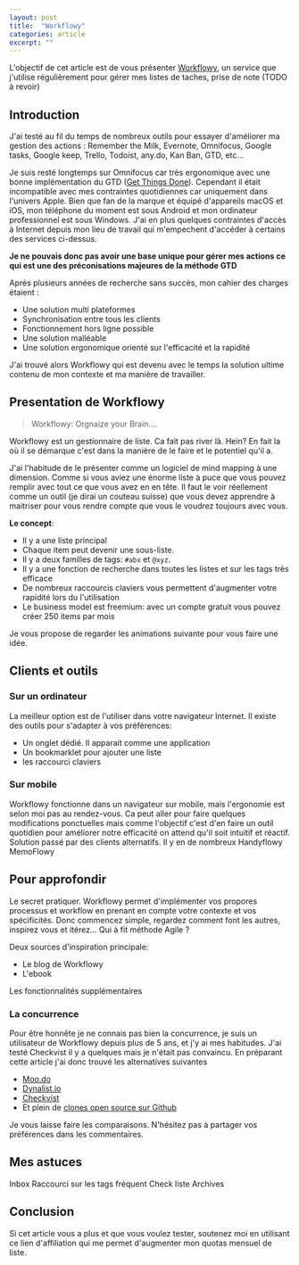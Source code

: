 ```yaml
---
layout: post
title:  "Workflowy"
categories: article
excerpt: ""
---
```

L'objectif de cet article est de vous présenter [Workflowy](https://workflowy.com), un service que j'utilise régulièrement pour gérer mes listes de taches, prise de note (TODO à revoir)


## Introduction

J'ai testé au fil du temps de nombreux outils pour essayer d'améliorer ma gestion des actions : Remember the Milk, Evernote, Omnifocus, Google tasks, Google keep, Trello, Todoist, any.do, Kan Ban, GTD, etc...

Je suis resté longtemps sur Omnifocus car très ergonomique avec une bonne implémentation du GTD ([Get Things Done](https://fr.wikipedia.org/wiki/Getting_Things_Done)). Cependant il était incompatible avec mes contraintes quotidiennes car uniquement dans l'univers Apple. Bien que fan de la marque et équipé d'appareils macOS et iOS, mon téléphone du moment est sous Android et mon ordinateur professionnel est sous Windows.
J'ai en plus quelques contraintes d'accès à Internet depuis mon lieu de travail qui m'empechent d'accéder à certains des services ci-dessus.

__Je ne pouvais donc pas avoir une base unique pour gérer mes actions ce qui est une des préconisations majeures de la méthode GTD__

Après plusieurs années de recherche sans succès, mon cahier des charges étaient :
*   Une solution multi plateformes
*   Synchronisation entre tous les clients
*   Fonctionnement hors ligne possible
*   Une solution malléable
*   Une solution ergonomique orienté sur l'efficacité et la rapidité

J'ai trouvé alors Workflowy qui est devenu avec le temps la solution ultime contenu de mon contexte et ma manière de travailler.

## Presentation de Workflowy

> Workflowy: Orgnaize your Brain....

Workflowy est un gestionnaire de liste. Ca fait pas river là. Hein? En fait la où il se démarque c'est dans la manière de le faire et le potentiel qu'il a.

J'ai l'habitude de le présenter comme un logiciel de mind mapping à une dimension. Comme si vous aviez une énorme liste à puce que vous pouvez remplir avec tout ce que vous avez en en tête. Il faut le voir réellement comme un outil (je dirai un couteau suisse) que vous devez apprendre à maitriser pour vous rendre compte que vous le voudrez toujours avec vous.

__Le concept__:
*   Il y a une liste principal
*   Chaque item peut devenir une sous-liste.
*   Il y a deux familles de tags: `#abx` et `@xyz`.
*   Il y a une fonction de recherche dans toutes les listes et sur les tags très efficace
*   De nombreux raccourcis claviers vous permettent d'augmenter votre rapidité lors du l'utilisation
*   Le business model est freemium: avec un compte gratuit vous pouvez créer 250 items par mois

Je vous propose de regarder les animations suivante pour vous faire une idée.

## Clients et outils

### Sur un ordinateur

La meilleur option est de l'utiliser dans votre navigateur Internet.
Il existe des outils pour s'adapter à vos préférences:
*   Un onglet dédié. Il apparait comme une application
*   Un bookmarklet pour ajouter une liste
*   les raccourci claviers

### Sur mobile

Workflowy fonctionne dans un navigateur sur mobile, mais l'ergonomie est selon moi pas au rendez-vous.
Ca peut aller pour faire quelques modifications ponctuelles mais comme l'objectif c'est d'en faire un outil quotidien pour améliorer notre efficacité on attend qu'il soit intuitif et réactif.
Solution passé par des clients alternatifs. Il y en de nombreux
Handyflowy
MemoFlowy

## Pour approfondir

Le secret pratiquer. Workflowy permet d'implémenter vos propores processus et workflow en prenant en compte votre contexte et vos spécificités. Donc commencez simple, regardez comment font les autres, inspirez vous et itérez... Qui à fit méthode Agile ?

Deux sources d'inspiration principale:
*   Le blog de Workflowy
*   L'ebook

Les fonctionnalités supplémentaires

### La concurrence
Pour être honnête je ne connais pas bien la concurrence, je suis un utilisateur de Workflowy depuis plus de 5 ans, et j'y ai mes habitudes. J'ai testé Checkvist il y a quelques mais je n'était pas convaincu. En préparant cette article j'ai donc trouvé les alternatives suivantes
*   [Moo.do](https://moo.do)
*   [Dynalist.io](https://dynalist.io)
*   [Checkvist](https://checkvist.com/)
*   Et plein de [clones open source sur Github](https://github.com/search?utf8=%E2%9C%93&q=workflowy+clone&type=Repositories&ref=searchresults)

Je vous laisse faire les comparaisons. N'hésitez pas à partager vos préférences dans les commentaires.

## Mes astuces

Inbox
Raccourci sur les tags fréquent
Check liste
Archives


## Conclusion

Si cet article vous a plus et que vous voulez tester, soutenez moi en utilisant ce lien d'affiliation qui me permet d'augmenter mon quotas mensuel de liste.

